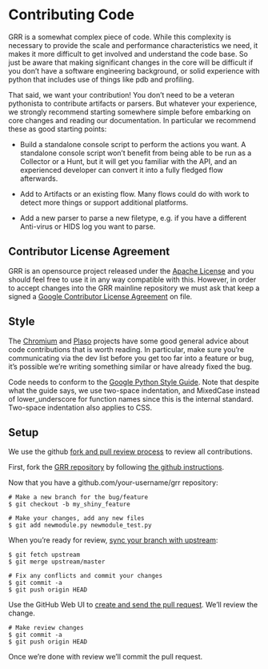 # Contributing Code

GRR is a somewhat complex piece of code. While this complexity is
necessary to provide the scale and performance characteristics we need,
it makes it more difficult to get involved and understand the code base.
So just be aware that making significant changes in the core will be
difficult if you don’t have a software engineering background, or solid
experience with python that includes use of things like pdb and
profiling.

That said, we want your contribution\! You don’t need to be a veteran
pythonista to contribute artifacts or parsers. But whatever your
experience, we strongly recommend starting somewhere simple before
embarking on core changes and reading our documentation. In particular
we recommend these as good starting points:

  - Build a standalone console script to perform the actions you want. A
    standalone console script won’t benefit from being able to be run as
    a Collector or a Hunt, but it will get you familiar with the API,
    and an experienced developer can convert it into a fully fledged
    flow afterwards.

  - Add to Artifacts or an existing flow. Many flows could do with work
    to detect more things or support additional platforms.

  - Add a new parser to parse a new filetype, e.g. if you have a
    different Anti-virus or HIDS log you want to parse.
    
## Contributor License Agreement

GRR is an opensource project released under the [Apache
License](https://github.com/google/grr/blob/master/LICENSE) and you should feel
free to use it in any way compatible with this.  However, in order to accept
changes into the GRR mainline repository we must ask that keep a signed a
[Google Contributor License Agreement](https://cla.developers.google.com/clas)
on file.

## Style

The [Chromium](http://www.chromium.org/developers/contributing-code) and
[Plaso](http://plaso.kiddaland.net/developer/style-guide) projects have
some good general advice about code contributions that is worth reading.
In particular, make sure you’re communicating via the dev list before
you get too far into a feature or bug, it’s possible we’re writing
something similar or have already fixed the bug.

Code needs to conform to the [Google Python Style
Guide](http://google.github.io/styleguide/pyguide.html).
Note that despite what the guide says, we use two-space indentation, and
MixedCase instead of lower\_underscore for function names since this is
the internal standard. Two-space indentation also applies to CSS.

## Setup

We use the github [fork and pull review
process](https://help.github.com/articles/using-pull-requests) to review
all contributions.

First, fork the [GRR repository](https://github.com/google/grr) by
following [the github
instructions](https://help.github.com/articles/fork-a-repo).

Now that you have a github.com/your-username/grr repository:

    # Make a new branch for the bug/feature
    $ git checkout -b my_shiny_feature

    # Make your changes, add any new files
    $ git add newmodule.py newmodule_test.py

When you’re ready for review, [sync your branch with
upstream](https://help.github.com/articles/syncing-a-fork):

    $ git fetch upstream
    $ git merge upstream/master

    # Fix any conflicts and commit your changes
    $ git commit -a
    $ git push origin HEAD

Use the GitHub Web UI to [create and send the pull
request](https://help.github.com/articles/using-pull-requests). We’ll
review the change.

    # Make review changes
    $ git commit -a
    $ git push origin HEAD

Once we’re done with review we’ll commit the pull request.
